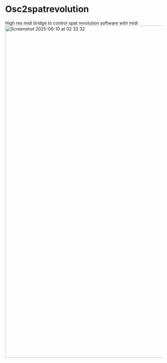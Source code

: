 # Osc2spatrevolution
High res midi bridge to control spat revolution software with midi
<img width="1067" alt="Screenshot 2025-06-10 at 02 33 32" src="https://github.com/user-attachments/assets/efe1b197-0e34-4885-866a-a17c47deb228" />
